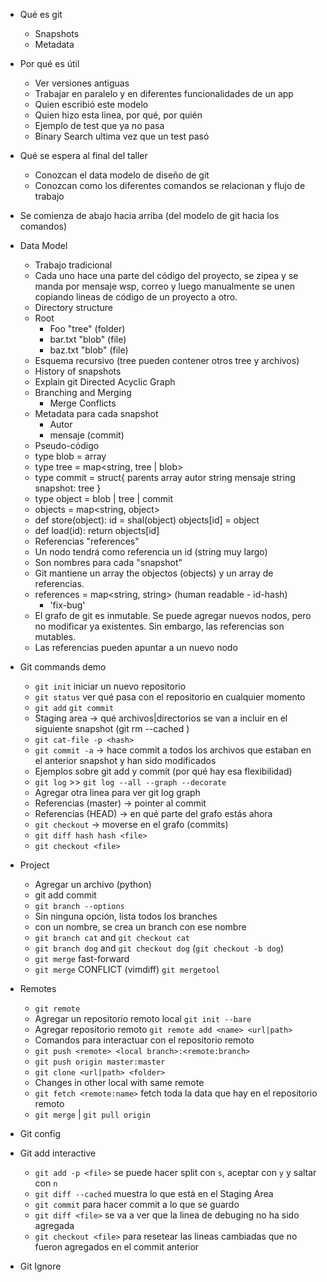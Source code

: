 * Qué es git
    * Snapshots
    * Metadata
* Por qué es útil
    * Ver versiones antiguas
    * Trabajar en paralelo y en diferentes funcionalidades de un app
    * Quien escribió este modelo
    * Quien hizo esta linea, por qué, por quién
    * Ejemplo de test que ya no pasa
	* Binary Search ultima vez que un test pasó
* Qué se espera al final del taller
    * Conozcan el data modelo de diseño de git
    * Conozcan como los diferentes comandos se relacionan y flujo de trabajo
* Se comienza de abajo hacia arriba (del modelo de git hacia los comandos)
* Data Model
    * Trabajo tradicional
	* Cada uno hace una parte del código del proyecto, se zipea y se manda por mensaje wsp, correo y luego manualmente se unen copiando lineas de código de un proyecto a otro.
    * Directory structure
	* Root
	    * Foo "tree" (folder)
		* bar.txt "blob" (file)
	    * baz.txt "blob" (file)
    * Esquema recursivo (tree pueden contener otros tree y archivos)
    * History of snapshots
	* Explain git Directed Acyclic Graph
	* Branching and Merging
	    * Merge Conflicts
	* Metadata para cada snapshot
	    * Autor
	    * mensaje (commit)
    * Pseudo-código
	* type blob = array<byte>
	* type tree = map<string, tree | blob>
	* type commit = struct{
	    parents array<commits>
	    autor string
	    mensaje string
	    snapshot: tree
	  }
	* type object = blob | tree | commit
	* objects = map<string, object>
	* def store(object):
	    id = shal(object)
	    objects[id] = object
	* def load(id):
	    return objects[id]
    * Referencias "references"
	* Un nodo tendrá como referencia un id (string muy largo)
	* Son nombres para cada "snapshot"
	* Git mantiene un array the objectos (objects) y un array de referencias.
	* references = map<string, string> (human readable - id-hash)
	    * 'fix-bug'
	* El grafo de git es inmutable. Se puede agregar nuevos nodos, pero no modificar ya existentes. Sin embargo, las referencias son mutables.
	* Las referencias pueden apuntar a un nuevo nodo

* Git commands demo
    * `git init` iniciar un nuevo repositorio
    * `git status` ver qué pasa con el repositorio en cualquier momento
    * `git add` `git commit`
    * Staging area -> qué archivos|directorios se van a incluir en el siguiente snapshot (git rm --cached <file>)
    * `git cat-file -p <hash>`
    * `git commit -a` -> hace commit a todos los archivos que estaban en el anterior snapshot y han sido modificados
    * Ejemplos sobre git add y commit (por qué hay esa flexibilidad)
    * `git log` >> `git log --all --graph --decorate`
    * Agregar otra linea para ver git log graph
    * Referencias (master) -> pointer al commit
    * Referencias (HEAD) -> en qué parte del grafo estás ahora
    * `git checkout` -> moverse en el grafo (commits)
    * `git diff hash hash <file>`
    * `git checkout <file>`

* Project
    * Agregar un archivo (python)
    * git add commit
    * `git branch --options`
	* Sin ninguna opción, lista todos los branches
	* con un nombre, se crea un branch con ese nombre
    * `git branch cat` and `git checkout cat`
    * `git branch dog` and `git checkout dog` (`git checkout -b dog`)
    * `git merge` fast-forward
    * `git merge` CONFLICT (vimdiff) `git mergetool`

* Remotes
    * `git remote`
    * Agregar un repositorio remoto local `git init --bare`
    * Agregar repositorio remoto `git remote add <name> <url|path>`
    * Comandos para interactuar con el repositorio remoto
	* `git push <remote> <local branch>:<remote:branch>`
	* `git push origin master:master`
	* `git clone <url|path> <folder>`
    * Changes in other local with same remote
	* `git fetch <remote:name>` fetch toda la data que hay en el repositorio remoto
	* `git merge` | `git pull origin`

* Git config
* Git add interactive
    * `git add -p <file>` se puede hacer split con `s`, aceptar con `y` y saltar con `n`
    * `git diff --cached` muestra lo que está en el Staging Area
    * `git commit` para hacer commit a lo que se guardo
    * `git diff <file>` se va a ver que la linea de debuging no ha sido agregada
    * `git checkout <file>` para resetear las lineas cambiadas que no fueron agregados en el commit anterior

* Git Ignore
